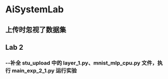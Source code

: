 # AiSystemLab
## 上传时忽视了数据集

## Lab 2
### --补全 stu_upload 中的 layer_1.py、mnist_mlp_cpu.py 文件，执行 main_exp_2_1.py 运行实验